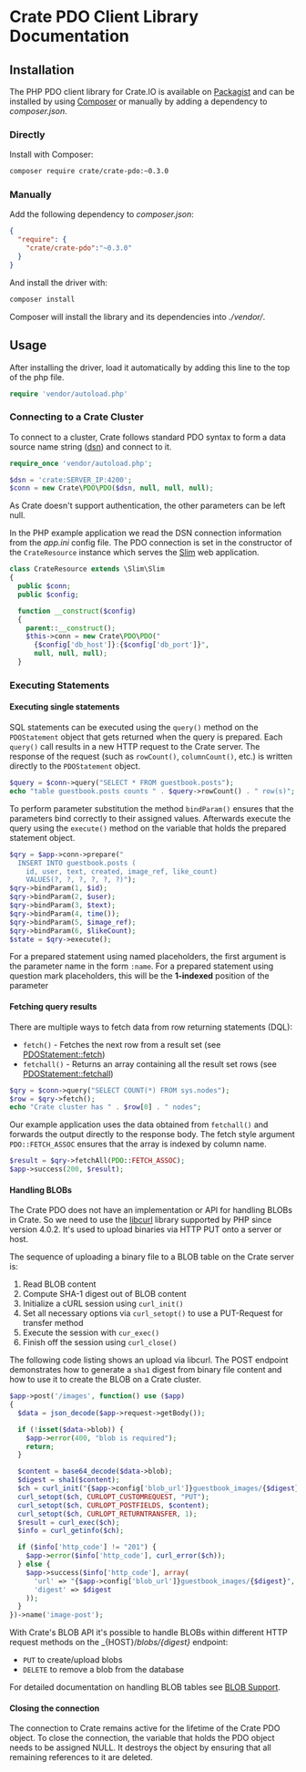 # Crate PDO Client Library Documentation
## Installation
The PHP PDO client library for Crate.IO is available on [Packagist](https://packagist.org/packages/crate/crate-pdo) and can be installed by using [Composer](https://getcomposer.org/) or manually by adding a dependency to _composer.json_.

### Directly
Install with Composer:

```bash
composer require crate/crate-pdo:~0.3.0
```

### Manually
Add the following dependency to _composer.json_:

```json
{
  "require": {
    "crate/crate-pdo":"~0.3.0"
  }
}
```

And install the driver with:

```bash
composer install
```

Composer will install the library and its dependencies into _./vendor/_.

## Usage
After installing the driver, load it automatically by adding this line to the top of the php file.

```php
require 'vendor/autoload.php'
```

### Connecting to a Crate Cluster
To connect to a cluster, Crate follows standard PDO syntax to form a data source name string ([dsn](https://en.wikipedia.org/wiki/Data_source_name)) and connect to it.

```php
require_once 'vendor/autoload.php';

$dsn = 'crate:SERVER_IP:4200';
$conn = new Crate\PDO\PDO($dsn, null, null, null);
```

As Crate doesn't support authentication, the other parameters can be left null.

In the PHP example application we read the DSN connection information from the _app.ini_ config file. The PDO connection is set in the constructor of the  `CrateResource` instance which serves the [Slim](http://www.slimframework.com/) web application.

```php
class CrateResource extends \Slim\Slim
{
  public $conn;
  public $config;

  function __construct($config)
  {
    parent::__construct();
    $this->conn = new Crate\PDO\PDO("
      {$config['db_host']}:{$config['db_port']}",
      null, null, null);
  }
```

### Executing Statements
#### Executing single statements
SQL statements can be executed using the `query()` method on the `PDOStatement` object that gets returned when the query is prepared. Each `query()` call results in a new HTTP request to the Crate server. The response of the request (such as `rowCount()`, `columnCount()`, etc.) is written directly to the `PDOStatement` object.

```php
$query = $conn->query("SELECT * FROM guestbook.posts");
echo "table guestbook.posts counts " . $query->rowCount() . " row(s)";
```

To perform parameter substitution the method `bindParam()` ensures that the parameters bind correctly to their assigned values. Afterwards execute the query using the `execute()` method on the variable that holds the prepared statement object.

```php
$qry = $app->conn->prepare("
  INSERT INTO guestbook.posts (
    id, user, text, created, image_ref, like_count)
    VALUES(?, ?, ?, ?, ?, ?)");
$qry->bindParam(1, $id);
$qry->bindParam(2, $user);
$qry->bindParam(3, $text);
$qry->bindParam(4, time());
$qry->bindParam(5, $image_ref);
$qry->bindParam(6, $likeCount);
$state = $qry->execute();
```

For a prepared statement using named placeholders, the first argument is the parameter name in the form `:name`. For a prepared statement using question mark placeholders, this will be the **1-indexed** position of the parameter

#### Fetching query results
There are multiple ways to fetch data from row returning statements (DQL):

- `fetch()` - Fetches the next row from a result set (see [PDOStatement::fetch](http://php.net/manual/de/pdostatement.fetch.php))
- `fetchall()` - Returns an array containing all the result set rows (see [PDOStatement::fetchall](http://php.net/manual/de/pdostatement.fetchall.php))

```php
$qry = $conn->query("SELECT COUNT(*) FROM sys.nodes");
$row = $qry->fetch();
echo "Crate cluster has " . $row[0] . " nodes";
```

Our example application uses the data obtained from `fetchall()` and forwards the output directly to the response body. The fetch style argument `PDO::FETCH_ASSOC` ensures that the array is indexed by column name.

```php
$result = $qry->fetchAll(PDO::FETCH_ASSOC);
$app->success(200, $result);
```

#### Handling BLOBs
The Crate PDO does not have an implementation or API for handling BLOBs in Crate. So we need to use the [libcurl](http://php.net/manual/de/intro.curl.php) library supported by PHP since version 4.0.2. It's used to upload binaries via HTTP PUT onto a server or host.

The sequence of uploading a binary file to a BLOB table on the Crate server is:

1. Read BLOB content
2. Compute SHA-1 digest out of BLOB content
3. Initialize a cURL session using `curl_init()`
4. Set all necessary options via `curl_setopt()` to use a PUT-Request for transfer method
5. Execute the session with `cur_exec()`
6. Finish off the session using `curl_close()`

The following code listing shows an upload via libcurl. The POST endpoint demonstrates how to generate a `sha1` digest from binary file content and how to use it to create the BLOB on a Crate cluster.

```php
$app->post('/images', function() use ($app)
{
  $data = json_decode($app->request->getBody());

  if (!isset($data->blob)) {
    $app->error(400, "blob is required");
    return;
  }

  $content = base64_decode($data->blob);
  $digest = sha1($content);
  $ch = curl_init("{$app->config['blob_url']}guestbook_images/{$digest}");
  curl_setopt($ch, CURLOPT_CUSTOMREQUEST, "PUT");
  curl_setopt($ch, CURLOPT_POSTFIELDS, $content);
  curl_setopt($ch, CURLOPT_RETURNTRANSFER, 1);
  $result = curl_exec($ch);
  $info = curl_getinfo($ch);

  if ($info['http_code'] != "201") {
    $app->error($info['http_code'], curl_error($ch));
  } else {
    $app->success($info['http_code'], array(
      'url' => "{$app->config['blob_url']}guestbook_images/{$digest}",
      'digest' => $digest
    ));
  }
})->name('image-post');
```

With Crate's BLOB API it's possible to handle BLOBs within different HTTP request methods on the _{HOST}/_blobs/{digest}_ endpoint:

- `PUT` to create/upload blobs
- `DELETE` to remove a blob from the database

For detailed documentation on handling BLOB tables see [BLOB Support](https://crate.io/docs/reference/blob.html).

#### Closing the connection
The connection to Crate remains active for the lifetime of the Crate PDO object. To close the connection, the variable that holds the PDO object needs to be assigned NULL. It destroys the object by ensuring that all remaining references to it are deleted.
